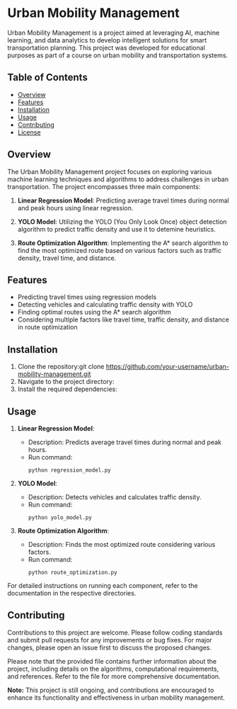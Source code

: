 # Urban Mobility Management

Urban Mobility Management is a project aimed at leveraging AI, machine learning, and data analytics to develop intelligent solutions for smart transportation planning. This project was developed for educational purposes as part of a course on urban mobility and transportation systems.

## Table of Contents
- [Overview](#overview)
- [Features](#features)
- [Installation](#installation)
- [Usage](#usage)
- [Contributing](#contributing)
- [License](#license)

## Overview
The Urban Mobility Management project focuses on exploring various machine learning techniques and algorithms to address challenges in urban transportation. The project encompasses three main components:

1. **Linear Regression Model**: Predicting average travel times during normal and peak hours using linear regression.

2. **YOLO Model**: Utilizing the YOLO (You Only Look Once) object detection algorithm to predict traffic density and use it to detemine heuristics.

3. **Route Optimization Algorithm**: Implementing the A* search algorithm to find the most optimized route based on various factors such as traffic density, travel time, and distance.

## Features
- Predicting travel times using  regression models
- Detecting vehicles and calculating traffic density with YOLO
- Finding optimal routes using the A* search algorithm
- Considering multiple factors like travel time, traffic density, and distance in route optimization

## Installation
1. Clone the repository:git clone https://github.com/your-username/urban-mobility-management.git 
2. Navigate to the project directory: 
3. Install the required dependencies:


## Usage
1. **Linear Regression Model**: 
   - Description: Predicts average travel times during normal and peak hours.
   - Run command:
     ```
     python regression_model.py
     ```

2. **YOLO Model**: 
   - Description: Detects vehicles and calculates traffic density.
   - Run command:
     ```
     python yolo_model.py
     ```

3. **Route Optimization Algorithm**: 
   - Description: Finds the most optimized route considering various factors.
   - Run command:
     ```
     python route_optimization.py
     ```

For detailed instructions on running each component, refer to the documentation in the respective directories.

## Contributing
Contributions to this project are welcome. Please follow coding standards and submit pull requests for any improvements or bug fixes. For major changes, please open an issue first to discuss the proposed changes.

Please note that the provided file contains further information about the project, including details on the algorithms, computational requirements, and references. Refer to the file for more comprehensive documentation.

**Note:** This project is still ongoing, and contributions are encouraged to enhance its functionality and effectiveness in urban mobility management.

